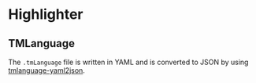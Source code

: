 # Highlighter

## TMLanguage

The `.tmLanguage` file is written in YAML and is converted to JSON by using [tmlanguage-yaml2json](https://github.com/hydroper/tmlanguage-yaml2json).